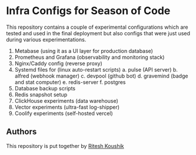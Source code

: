 # Infra Configs for Season of Code

This repository contains a couple of experimental configurations 
which are tested and used in the final deployment but also configs 
that were just used during various experimentations.

1. Metabase (using it as a UI layer for production database)
2. Prometheus and Grafana (observability and monitoring stack)
3. Nginx/Caddy config (reverse proxy)
4. Systemd files for (linux auto-restart scripts)
    a. pulse (API server)
    b. alfred (webhook manager)
    c. devpool (github bot)
    d. gravemind (badge and stat computer)
    e. redis-server
    f. postgres
5. Database backup scripts
6. Redis snapshot setup
7. ClickHouse experiments (data warehouse)
8. Vector experiments (ultra-fast log-shipper)
10. Coolify experiments (self-hosted vercel)

## Authors

This repository is put together by [Ritesh Koushik](https://github.com/IAmRiteshKoushik)

